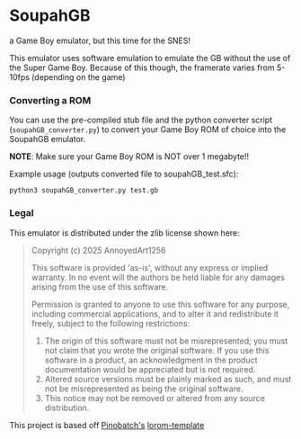 # SoupahGB
a Game Boy emulator, but this time for the SNES!

This emulator uses software emulation to emulate the GB without the use of the Super Game Boy. Because of this though, the framerate varies from 5-10fps (depending on the game)

### Converting a ROM
You can use the pre-compiled stub file and the python converter script (`soupahGB_converter.py`) to convert your Game Boy ROM of choice into the SoupahGB emulator.

**NOTE**: Make sure your Game Boy ROM is NOT over 1 megabyte!!

Example usage (outputs converted file to soupahGB_test.sfc):
```
python3 soupahGB_converter.py test.gb
```

### Legal
This emulator is distributed under the zlib license shown here:

> Copyright (c) 2025 AnnoyedArt1256
> 
> This software is provided 'as-is', without any express or implied
> warranty. In no event will the authors be held liable for any damages
> arising from the use of this software.
> 
> Permission is granted to anyone to use this software for any purpose,
> including commercial applications, and to alter it and redistribute it
> freely, subject to the following restrictions:
> 
> 1. The origin of this software must not be misrepresented; you must not
>    claim that you wrote the original software. If you use this software
>    in a product, an acknowledgment in the product documentation would be
>    appreciated but is not required.
> 2. Altered source versions must be plainly marked as such, and must not be
>    misrepresented as being the original software.
> 3. This notice may not be removed or altered from any source distribution.

This project is based off [Pinobatch's](https://github.com/pinobatch) [lorom-template](https://github.com/pinobatch/lorom-template)
